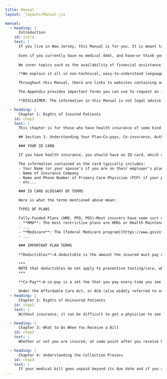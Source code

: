```yaml
---
title: Manual
layout: _layouts/Manual.jsx

manual:
  - heading: |
      Introduction
    id: intro
    text: |      
      If you live in New Jersey, this Manual is for you. It is meant to help you and other New Jersey consumers, whether insured or uninsured, understand what your rights are when it comes to the cost of medical care and the burden of medical debt—to keep you from incurring medical debt in the first place, or help you reduce the amount of it, and to provide advice on how to deal with medical debt collectors and what to do if you are sued over a medical debt.
      
      Even if you currently have no medical debt, and have—or think you have—good health insurance, all it takes is for you or a member of your immediate family to come down with a serious illness or chronic medical condition or be injured in an accident and you might find yourself joining the ranks of the [estimated 100 million Americans who owe more than $220 billion in medical debt.](https://www.consumerfinance.gov/about-us/newsroom/cfpb-takes-aim-at-double-billing-and-inflated-charges-in-medical-debt-collection/) In New Jersey, there are 1.5 million residents struggling with medical debt.
      
      We cover topics such as the availability of financial assistance, out-of-network charges (which can lead to surprise medical bills), how to negotiate a payment plan, a new state law that prohibits the reporting of medical debt to the credit reporting bureaus, and what you can do if a medical debt is reported in violation of the law. We even explain the basics of how to read your health insurance card so that you can better understand your coverage, how to properly read a medical bill and when your insurer denies coverage or otherwise fails to pay the appropriate benefits under your policy, how to appeal that denial. And we discuss why you might be better off not using your credit card to pay for medical debt and why you also need to be careful about using medical credit cards like CareCredit or other specialized medical credit cards.  

      **We explain it all in non-technical, easy-to-understand language.**

      Throughout this Manual, there are links to websites containing additional information or forms which those who use this Manual online or in some other digital form can click on for ready access. For those, who print out the Manual on paper and cannot make use of the hyperlinks, we have provided the URLs (Internet addresses) in Endnotes at the end of each chapter.

      The Appendix provides important forms you can use to request an itemized bill, dispute charges with a medical debt collector and respond to a legal case filed against you in court for medical debt. It contains a list of Federally Qualified Health Care Centers in New Jersey, which provide care to everyone, regardless of ability to pay. If you are uninsured, fees are charged on a sliding scale based on your income. There is also information about how to find a lawyer if you need one, and possibly free legal services if you meet the financial criteria.

      **DISCLAIMER: The information in this Manual is not legal advice. It is a source of information to help New Jerseyans deal with medical debt. For legal advice, consult an attorney.**

  - heading: |
      Chapter 1: Rights of Insured Patients
    id: chap1
    text: |
      This chapter is for those who have health insurance of some kind – private insurance through your job or an individual policy bought on an insurance exchange, or through some public program like NJ FamilyCare, Medicaid or Medicare. Any kind of insurance is better than none, but policies differ not just in the monthly premiums you pay but also in: what benefits they provide and the scope of coverage, including the size of deductibles and co-pays; on pre-approval requirements; which providers are in or out of network; and what drugs are covered.

      ## Section 1: Understanding Your Plan—Co-pays, Co-insurance, Authorization, Appealing Denial of Benefits or Coverage

      ### YOUR ID CARD

      If you have health insurance, you should have an ID card, which contains important information about your plan. This section will help you understand what the card says and what it means or coverage under your plan.

      The information contained on the card typically includes: 
      - Your Name (or your spouse’s if you are on their employer’s plan and will likely also have the name of that employer)
      - Name of Insurance Company
      - Name and Phone Number of Primary Care Physician (PCP) if your plan requires you to have one.
      - etc...

      ### ID CARD GLOSSARY OF TERMS

      Here is what the terms mentioned above mean:

      TYPES OF PLANS

      Fully-Funded Plans (HMO. PPO, POS)—Most insurers have some sort of limitation on the health care providers you can see and still obtain insurance benefits.
      - **HMO**: The most restrictive plans are HMOs or Health Maintenance Organizations where, other than in an emergency, there is generally no coverage if you see a doctor who is outside of the insurance company’s network or not part of the HMO. You will probably have to pay the charge in full for such providers.
      - ...
      - **Medicare**: The [federal Medicare program](https://www.govinfo.gov/content/pkg/USCODE-2011-title42/html/USCODE-2011-title42-chap7-subchapXVIII.htm), which covers people who are 65 or older or who have certain disabilities or conditions.
      - ...

      ### IMPORTANT PLAN TERMS
      
      **Deductibles**—A deductible is the amount the insured must pay out of pocket before the insurer is required to pay anything and it resets annually so you have to meet it again each year. There are too main types of deductibles—for in-network and for out-of- network care, usually with a separate deductible for each person covered by the plan and for a family plan, a deductible that applies to the entire family. If the deductible has not been satisfied and you incur medical charges, you have to pay the entire amount of the charge until the deductible for that year is reached (although you still get the benefit of any reduced charge that the insurance company has negotiated with the health provider for that particular type of service). Even when you have fully satisfied the in-network deductible, if you incur charges for care from an out-of-network provider, you must satisfy the out-of-network deductible separately. That is a good reason to stay in-network on top of the fact that even after the deductible is met and coverage kicks in, your insurer might cover a lower percentage of out-of-network costs—maybe 60 or 70% rather than 90%, for example.

      ***
      NOTE that deductibles do not apply to preventive testing/care, which are always covered in full, although you might be required to utilize in-network providers testing facilities or laboratories.
      ***

      **Co-Pay**—A co-pay is a set fee that you pay every time you see a doctor or other health provider or pick up a prescription. It can vary with the type of health care or the type of prescription, ranging from as low as $0 to $50 or more for a regular office visit, but usually higher for a specialist and it tends to be higher still, as much as $100 or more, for an emergency room visit. Your ID card might also specify a co-pay for Urgent Care visits, which are increasingly replacing Emergency Room visits for times when medical care is needed right away for injuries or illnesses that are not serious enough to warrant a visit to the E.R. 
      
      Under the Affordable Care Act, or ACA (also widely referred to as “Obamacare”), which became law in 2010, no co-pay whatsoever can be charged for certain types of preventive care, including vaccinations, mammograms and colonoscopies. A major caveat is that if the test is not just being done as part of regular, periodic screening, but to diagnose a suspected illness or condition, perhaps because of symptoms that are present, the testing is no longer deemed preventive and the usual deductibles and co-pays apply.
  - heading: |
      Chapter 2: Rights of Uninsured Patients
    id: chap2
    text: |
      Without insurance, it can be difficult to get a physician to see or treat you, unless you seek services at the emergency room of an acute care hospital, where they are obligated by law to provide care. If you do not have health insurance, there are options available to you in New Jersey, where you may be able to receive affordable or even free health care as a “self-pay” patient.  Below, we will discuss options available to you.

  - heading: |
      Chapter 3: What to Do When You Receive a Bill
    id: chap3
    text: |
      Whether or not you are insured, at some point after you receive health care services that are not fully covered by insurance or by Charity Care, you will receive a bill from the provider or providers involved in your treatment. Read below to learn how to read that bill, how to figure out if it is correct – both with regard to what it is charging you for and how much -- and, once you know how much you really owe, how to work out a payment plan with the provider so that you can pay the bill.  We will also suggest how to proceed if you cannot agree with the provider on the amount you owe, or if you disagree with a decision by your insurance company to deny coverage or erroneously treat the bill as out-of-network.  

  - heading: |
      Chapter 4: Understanding the Collection Process
    id: chap4
    text: |
      If your medical bill goes unpaid beyond its due date and if you are unable to negotiate a reasonable payment plan or you are challenging the accuracy of a medical bill, contesting the denial of benefits or the level of benefits paid by your insurance company, or simply can’t afford to pay the bill, the provider might send the bill to a collection agent, or sell your debt to a debt collection company which will try to get you to pay and sue you if you are not able to do so. Here is what you should know going forward.
---
```

